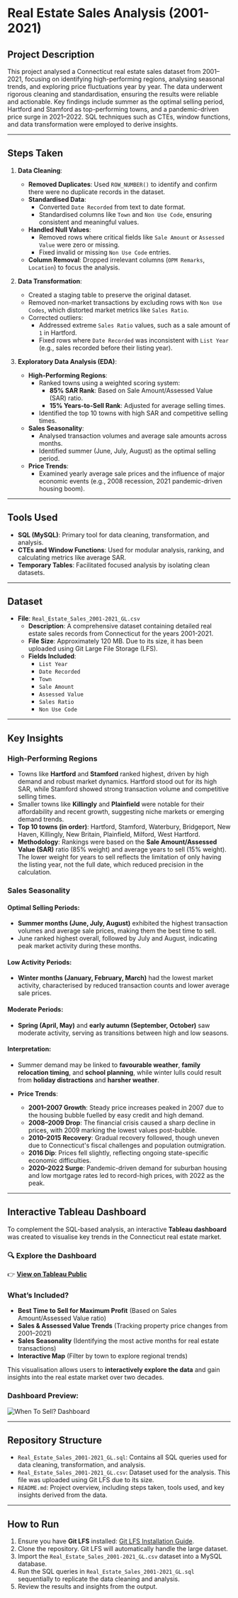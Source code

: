 # Real Estate Sales Analysis (2001-2021)

## Project Description
This project analysed a Connecticut real estate sales dataset from 2001–2021, focusing on identifying high-performing regions, analysing seasonal trends, and exploring price fluctuations year by year. The data underwent rigorous cleaning and standardisation, ensuring the results were reliable and actionable. Key findings include summer as the optimal selling period, Hartford and Stamford as top-performing towns, and a pandemic-driven price surge in 2021–2022. SQL techniques such as CTEs, window functions, and data transformation were employed to derive insights.

---

## Steps Taken

1. **Data Cleaning**:
   - **Removed Duplicates**: Used `ROW_NUMBER()` to identify and confirm there were no duplicate records in the dataset.
   - **Standardised Data**:
     - Converted `Date Recorded` from text to date format.
     - Standardised columns like `Town` and `Non Use Code`, ensuring consistent and meaningful values.
   - **Handled Null Values**:
     - Removed rows where critical fields like `Sale Amount` or `Assessed Value` were zero or missing.
     - Fixed invalid or missing `Non Use Code` entries.
   - **Column Removal**: Dropped irrelevant columns (`OPM Remarks`, `Location`) to focus the analysis.

2. **Data Transformation**:
   - Created a staging table to preserve the original dataset.
   - Removed non-market transactions by excluding rows with `Non Use Codes`, which distorted market metrics like `Sales Ratio`.
   - Corrected outliers:
     - Addressed extreme `Sales Ratio` values, such as a sale amount of `1` in Hartford.
     - Fixed rows where `Date Recorded` was inconsistent with `List Year` (e.g., sales recorded before their listing year).

3. **Exploratory Data Analysis (EDA)**:
   - **High-Performing Regions**:
     - Ranked towns using a weighted scoring system:
       - **85% SAR Rank**: Based on Sale Amount/Assessed Value (SAR) ratio.
       - **15% Years-to-Sell Rank**: Adjusted for average selling times.
     - Identified the top 10 towns with high SAR and competitive selling times.
   - **Sales Seasonality**:
     - Analysed transaction volumes and average sale amounts across months.
     - Identified summer (June, July, August) as the optimal selling period.
   - **Price Trends**:
     - Examined yearly average sale prices and the influence of major economic events (e.g., 2008 recession, 2021 pandemic-driven housing boom).

---

## Tools Used
- **SQL (MySQL)**: Primary tool for data cleaning, transformation, and analysis.
- **CTEs and Window Functions**: Used for modular analysis, ranking, and calculating metrics like average SAR.
- **Temporary Tables**: Facilitated focused analysis by isolating clean datasets.

---

## Dataset
- **File**: `Real_Estate_Sales_2001-2021_GL.csv`
   - **Description**: A comprehensive dataset containing detailed real estate sales records from Connecticut for the years 2001-2021.
   - **File Size**: Approximately 120 MB. Due to its size, it has been uploaded using Git Large File Storage (LFS).
   - **Fields Included**:
     - `List Year`
     - `Date Recorded`
     - `Town`
     - `Sale Amount`
     - `Assessed Value`
     - `Sales Ratio`
     - `Non Use Code`

---

## Key Insights

### High-Performing Regions
- Towns like **Hartford** and **Stamford** ranked highest, driven by high demand and robust market dynamics. Hartford stood out for its high SAR, while Stamford showed strong transaction volume and competitive selling times.
- Smaller towns like **Killingly** and **Plainfield** were notable for their affordability and recent growth, suggesting niche markets or emerging demand trends.
- **Top 10 towns (in order)**: Hartford, Stamford, Waterbury, Bridgeport, New Haven, Killingly, New Britain, Plainfield, Milford, West Hartford.
- **Methodology**: Rankings were based on the **Sale Amount/Assessed Value (SAR)** ratio (85% weight) and average years to sell (15% weight). The lower weight for years to sell reflects the limitation of only having the listing year, not the full date, which reduced precision in the calculation.

### Sales Seasonality
#### Optimal Selling Periods:
- **Summer months (June, July, August)** exhibited the highest transaction volumes and average sale prices, making them the best time to sell.
- June ranked highest overall, followed by July and August, indicating peak market activity during these months.

#### Low Activity Periods:
- **Winter months (January, February, March)** had the lowest market activity, characterised by reduced transaction counts and lower average sale prices.

#### Moderate Periods:
- **Spring (April, May)** and **early autumn (September, October)** saw moderate activity, serving as transitions between high and low seasons.

#### Interpretation:
- Summer demand may be linked to **favourable weather**, **family relocation timing**, and **school planning**, while winter lulls could result from **holiday distractions** and **harsher weather**.

- **Price Trends**:
  - **2001–2007 Growth**: Steady price increases peaked in 2007 due to the housing bubble fuelled by easy credit and high demand.
  - **2008–2009 Drop**: The financial crisis caused a sharp decline in prices, with 2009 marking the lowest values post-bubble.
  - **2010–2015 Recovery**: Gradual recovery followed, though uneven due to Connecticut's fiscal challenges and population outmigration.
  - **2016 Dip**: Prices fell slightly, reflecting ongoing state-specific economic difficulties.
  - **2020–2022 Surge**: Pandemic-driven demand for suburban housing and low mortgage rates led to record-high prices, with 2022 as the peak.

---

## Interactive Tableau Dashboard

To complement the SQL-based analysis, an interactive **Tableau dashboard** was created to visualise key trends in the Connecticut real estate market.

### 🔍 **Explore the Dashboard**
👉 **[View on Tableau Public](https://public.tableau.com/app/profile/robert.papai)**

### **What’s Included?**
- **Best Time to Sell for Maximum Profit** (Based on Sales Amount/Assessed Value ratio)
- **Sales & Assessed Value Trends** (Tracking property price changes from 2001–2021)
- **Sales Seasonality** (Identifying the most active months for real estate transactions)
- **Interactive Map** (Filter by town to explore regional trends)

This visualisation allows users to **interactively explore the data** and gain insights into the real estate market over two decades.

### **Dashboard Preview:**
![When To Sell? Dashboard](CT_Real_Estate_Market_Analysis.png)

---

## Repository Structure
- `Real_Estate_Sales_2001-2021_GL.sql`: Contains all SQL queries used for data cleaning, transformation, and analysis.
- `Real_Estate_Sales_2001-2021_GL.csv`: Dataset used for the analysis. This file was uploaded using Git LFS due to its size.
- `README.md`: Project overview, including steps taken, tools used, and key insights derived from the data.

---

## How to Run
1. Ensure you have **Git LFS** installed: [Git LFS Installation Guide](https://git-lfs.github.com/).
2. Clone the repository. Git LFS will automatically handle the large dataset.
3. Import the `Real_Estate_Sales_2001-2021_GL.csv` dataset into a MySQL database.
4. Run the SQL queries in `Real_Estate_Sales_2001-2021_GL.sql` sequentially to replicate the data cleaning and analysis.
5. Review the results and insights from the output.
